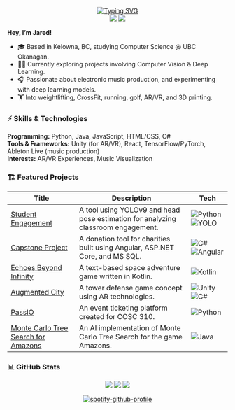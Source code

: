 <p align="center">
<a href="https://github.com/Jared">
    <img src="https://readme-typing-svg.demolab.com?font=Georgia&size=18&duration=2000&pause=100&multiline=true&width=500&height=80&lines=Jared;Computer+Science+Student+%7C+Developer;Health+Sci+Enthusiast+%7C+Electronic+Music+Producer" alt="Typing SVG" />
</a>
<br/>

<!-- Add any personal links you have here -->
<!-- Example:
<a href="https://your-website.com">
    <img src="https://img.shields.io/badge/Website-YourSite-red?style=flat-square">
</a>  
-->
<a href="mailto:jared.waldroff@gmail.com">
    <img src="https://img.shields.io/badge/-Email-red?style=flat-square&logo=gmail&logoColor=white">
</a>

<a href="https://www.linkedin.com/in/jaredwaldroff">
    <img src="https://img.shields.io/badge/-Linkedin-blue?style=flat-square&logo=linkedin">
</a>

</p>

**Hey, I’m Jared!**  
- 🎓 Based in Kelowna, BC, studying Computer Science @ UBC Okanagan.  
- 👨‍💻 Currently exploring projects involving Computer Vision & Deep Learning.  
- 🎧 Passionate about electronic music production, and experimenting with deep learning models.  
- 🏋️ Into weightlifting, CrossFit, running, golf, AR/VR, and 3D printing.  

### ⚡ Skills & Technologies
**Programming:** Python, Java, JavaScript, HTML/CSS, C#  
**Tools & Frameworks:** Unity (for AR/VR), React, TensorFlow/PyTorch, Ableton Live (music production)  
**Interests:** AR/VR Experiences, Music Visualization  

### 🏗️ Featured Projects

| Title | Description | Tech |
|-------|-------------|------|
| [Student Engagement](https://github.com/Jared-Waldroff/StudentEngagement) | A tool using YOLOv9 and head pose estimation for analyzing classroom engagement. | ![Python](https://img.shields.io/badge/Python-black?style=flat-square&logo=python) ![YOLO](https://img.shields.io/badge/YOLO-black?style=flat-square&logo=python) |
| [Capstone Project](https://github.com/COSC-499-W2024/capstone-project-team-6-003) | A donation tool for charities built using Angular, ASP.NET Core, and MS SQL. | ![C#](https://img.shields.io/badge/C%23-black?style=flat-square&logo=csharp) ![Angular](https://img.shields.io/badge/Angular-black?style=flat-square&logo=angular) |
| [Echoes Beyond Infinity](https://github.com/Jared-Waldroff/EchoesBeyondInfinity) | A text-based space adventure game written in Kotlin. | ![Kotlin](https://img.shields.io/badge/Kotlin-black?style=flat-square&logo=kotlin) |
| [Augmented City](https://github.com/Jared-Waldroff/AugmentedCity) | A tower defense game concept using AR technologies. | ![Unity](https://img.shields.io/badge/Unity-black?style=flat-square&logo=unity) ![C#](https://img.shields.io/badge/C%23-black?style=flat-square&logo=csharp) |
| [PassIO](https://github.com/COSC310-Team-Passio/PassIO-COSC310-EventTicketProject) | An event ticketing platform created for COSC 310. | ![Python](https://img.shields.io/badge/Python-black?style=flat-square&logo=python) |
| [Monte Carlo Tree Search for Amazons](https://github.com/ColinLefter/Monte-Carlo-Tree-Search-Amazons) | An AI implementation of Monte Carlo Tree Search for the game Amazons. | ![Java](https://img.shields.io/badge/Java-black?style=flat-square&logo=java) |

### 📊 GitHub Stats
<p align="center">
<img src="http://github-profile-summary-cards.vercel.app/api/cards/profile-details?username=Jared-Waldroff&theme=dracula" />
<img src="http://github-profile-summary-cards.vercel.app/api/cards/repos-per-language?username=Jared-Waldroff&theme=dracula" />
<img src="http://github-profile-summary-cards.vercel.app/api/cards/most-commit-language?username=Jared-Waldroff&theme=dracula" />
</p>

<div align="center">
  
[![spotify-github-profile](https://spotify-github-profile.kittinanx.com/api/view?uid=jared.waldroff&cover_image=true&theme=default&show_offline=false&background_color=121212&interchange=false)](https://spotify-github-profile.kittinanx.com/api/view?uid=jared.waldroff&redirect=true)

</div>
